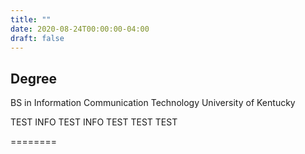 ```yaml
---
title: ""
date: 2020-08-24T00:00:00-04:00
draft: false
---
```

## Degree
BS in Information Communication Technology
University of Kentucky





TEST INFO
TEST INFO
TEST
TEST
TEST

========

